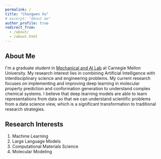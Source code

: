 ```yaml
---
permalink: /
title: "Changwen Xu"
# excerpt: "About me"
author_profile: true
redirect_from: 
  - /about/
  - /about.html
---
```


About Me
------
I'm a graduate student in [Mechanical and AI Lab](https://sites.google.com/view/barati) at Carnegie Mellon University. My research interest lies in combining Artificial Intelligence with interdisciplinary science and engineering problems. My current research focuses on implementing and improving deep learning in molecular property prediction and conformation generation to understand complex chemical systems. I believe that deep learning models are able to learn representations from data so that we can understand scientific problems from a data science view, which is a significant transformation to traditional research strategies. 

Research Interests
------
1. Machine Learning
2. Large Language Models
3. Computational Materials Science
4. Molecular Modeling

